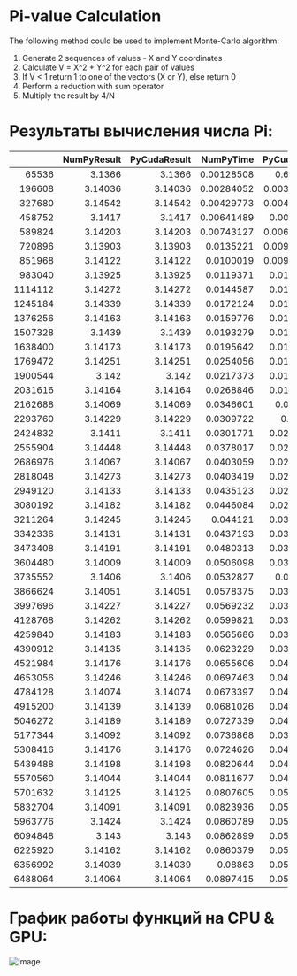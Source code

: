 # Pi-value Calculation

The following method could be used to implement Monte-Carlo algorithm:

1. Generate 2 sequences of values - X and Y coordinates
2. Calculate V = X^2 + Y^2 for each pair of values
3. If V < 1 return 1 to one of the vectors (X or Y), else return 0
4. Perform a reduction with sum operator
5. Multiply the result by 4/N

# Результаты вычисления числа Pi:
|         |   NumPyResult |   PyCudaResult |   NumPyTime |   PyCudaTime |
|--------:|--------------:|---------------:|------------:|-------------:|
|   65536 |       3.1366  |        3.1366  |  0.00128508 |   0.611473   |
|  196608 |       3.14036 |        3.14036 |  0.00284052 |   0.00355577 |
|  327680 |       3.14542 |        3.14542 |  0.00429773 |   0.00479412 |
|  458752 |       3.1417  |        3.1417  |  0.00641489 |   0.0059588  |
|  589824 |       3.14203 |        3.14203 |  0.00743127 |   0.00693178 |
|  720896 |       3.13903 |        3.13903 |  0.0135221  |   0.00939989 |
|  851968 |       3.14122 |        3.14122 |  0.0100019  |   0.00917912 |
|  983040 |       3.13925 |        3.13925 |  0.0119371  |   0.0105848  |
| 1114112 |       3.14272 |        3.14272 |  0.0144587  |   0.0115013  |
| 1245184 |       3.14339 |        3.14339 |  0.0172124  |   0.0126777  |
| 1376256 |       3.14163 |        3.14163 |  0.0159776  |   0.0141835  |
| 1507328 |       3.1439  |        3.1439  |  0.0193279  |   0.0158892  |
| 1638400 |       3.14173 |        3.14173 |  0.0195642  |   0.0160682  |
| 1769472 |       3.14251 |        3.14251 |  0.0254056  |   0.0180132  |
| 1900544 |       3.142   |        3.142   |  0.0217373  |   0.0186181  |
| 2031616 |       3.14164 |        3.14164 |  0.0268846  |   0.0196791  |
| 2162688 |       3.14069 |        3.14069 |  0.0346601  |   0.021363   |
| 2293760 |       3.14229 |        3.14229 |  0.0309722  |   0.02244    |
| 2424832 |       3.1411  |        3.1411  |  0.0301771  |   0.0233085  |
| 2555904 |       3.14448 |        3.14448 |  0.0378017  |   0.0271008  |
| 2686976 |       3.14067 |        3.14067 |  0.0403059  |   0.0254209  |
| 2818048 |       3.14273 |        3.14273 |  0.0403419  |   0.0264795  |
| 2949120 |       3.14133 |        3.14133 |  0.0435123  |   0.0281186  |
| 3080192 |       3.14182 |        3.14182 |  0.0446084  |   0.0292423  |
| 3211264 |       3.14245 |        3.14245 |  0.044121   |   0.0301266  |
| 3342336 |       3.14131 |        3.14131 |  0.0437193  |   0.0308557  |
| 3473408 |       3.14191 |        3.14191 |  0.0480313  |   0.0335598  |
| 3604480 |       3.14009 |        3.14009 |  0.0506098  |   0.0331979  |
| 3735552 |       3.1406  |        3.1406  |  0.0532827  |   0.035145   |
| 3866624 |       3.14051 |        3.14051 |  0.0578375  |   0.0351715  |
| 3997696 |       3.14227 |        3.14227 |  0.0569232  |   0.0363033  |
| 4128768 |       3.14262 |        3.14262 |  0.0599821  |   0.0385492  |
| 4259840 |       3.14183 |        3.14183 |  0.0565686  |   0.0389128  |
| 4390912 |       3.14135 |        3.14135 |  0.0623229  |   0.0397925  |
| 4521984 |       3.14176 |        3.14176 |  0.0655606  |   0.0435596  |
| 4653056 |       3.14246 |        3.14246 |  0.0697463  |   0.0422347  |
| 4784128 |       3.14074 |        3.14074 |  0.0673397  |   0.0443082  |
| 4915200 |       3.14139 |        3.14139 |  0.0681026  |   0.0439274  |
| 5046272 |       3.14189 |        3.14189 |  0.0727339  |   0.0455346  |
| 5177344 |       3.14092 |        3.14092 |  0.0736868  |   0.0365531  |
| 5308416 |       3.14176 |        3.14176 |  0.0724626  |   0.0468121  |
| 5439488 |       3.14198 |        3.14198 |  0.0820644  |   0.0486712  |
| 5570560 |       3.14044 |        3.14044 |  0.0811677  |   0.0488195  |
| 5701632 |       3.14125 |        3.14125 |  0.0807605  |   0.0500746  |
| 5832704 |       3.14091 |        3.14091 |  0.0823936  |   0.0512204  |
| 5963776 |       3.1424  |        3.1424  |  0.0860789  |   0.0519195  |
| 6094848 |       3.143   |        3.143   |  0.0862899  |   0.0530503  |
| 6225920 |       3.14162 |        3.14162 |  0.0860379  |   0.0545752  |
| 6356992 |       3.14039 |        3.14039 |  0.08863    |   0.0551312  |
| 6488064 |       3.14064 |        3.14064 |  0.0897415  |   0.0559087  |

# График работы функций на CPU & GPU:

![image](https://github.com/nvnovitskiy/high-performance-computing/blob/main/Pi-value%20Calculation/pi_calc_gpu_cpu.png)
